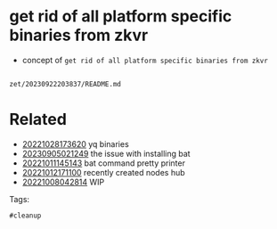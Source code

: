 # get rid of all platform specific binaries from zkvr

- concept of `get rid of all platform specific binaries from zkvr`

```
```

` zet/20230922203837/README.md `

# Related

- [20221028173620](/zet/20221028173620/README.md) yq binaries
- [20230905021249](/zet/20230905021249/README.md) the issue with installing bat
- [20221011145143](/zet/20221011145143/README.md) bat command pretty printer
- [20221012171100](/zet/20221012171100/README.md) recently created nodes hub
- [20221008042814](/zet/20221008042814/README.md) WIP

Tags:

    #cleanup

